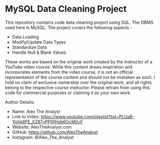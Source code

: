 # MySQL Data Cleaning Project
This repository contains code data cleaning project using SQL. The DBMS used here is MySQL.
The project covers the following aspects -
* Data Loading
* Modify/Update Data Types
* Standardize Data
* Handle Null & Blank Values

These works are based on the original work created by the instructor of a YouTube video course. 
While this content draws inspiration and incorporates elements from the video course, it is not an official representation of the course content and should not be mistaken as such. 
I hold no claim of exclusive ownership over the original work, and all rights belong to the respective course instructor.
Please refrain from using this code for commercial purposes or claiming it as your own work.

Author Details:

* Name: Alex The Analyst
* Link to Video: https://www.youtube.com/playlist?list=PLUaB-1hjhk8FE_XZ87vPPSfHqb6OcM0cF
* Website: AlexTheAnalyst.com
* GitHub: https://github.com/AlexTheAnalyst
* Instagram: @Alex_The_Analyst
